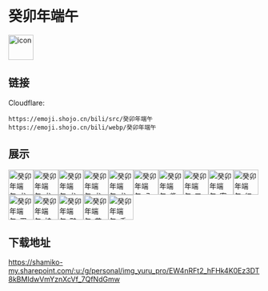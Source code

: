 # 癸卯年端午
<img src="https://emoji.shojo.cn/bili/src/癸卯年端午/icon.png" width="50" height="50" alt="icon">

## 链接
Cloudflare:
```
https://emoji.shojo.cn/bili/src/癸卯年端午
https://emoji.shojo.cn/bili/webp/癸卯年端午
```
## 展示
<img src="https://emoji.shojo.cn/bili/src/癸卯年端午/癸卯年端午-龙舟舟首.png" width="50" height="50" alt="癸卯年端午-龙舟舟首"><img src="https://emoji.shojo.cn/bili/src/癸卯年端午/癸卯年端午-龙舟鼓手.png" width="50" height="50" alt="癸卯年端午-龙舟鼓手"><img src="https://emoji.shojo.cn/bili/src/癸卯年端午/癸卯年端午-龙舟桨手.png" width="50" height="50" alt="癸卯年端午-龙舟桨手"><img src="https://emoji.shojo.cn/bili/src/癸卯年端午/癸卯年端午-龙舟舟体.png" width="50" height="50" alt="癸卯年端午-龙舟舟体"><img src="https://emoji.shojo.cn/bili/src/癸卯年端午/癸卯年端午-龙舟舟尾.png" width="50" height="50" alt="癸卯年端午-龙舟舟尾"><img src="https://emoji.shojo.cn/bili/src/癸卯年端午/癸卯年端午-八宝粽.png" width="50" height="50" alt="癸卯年端午-八宝粽"><img src="https://emoji.shojo.cn/bili/src/癸卯年端午/癸卯年端午-紫米粽.png" width="50" height="50" alt="癸卯年端午-紫米粽"><img src="https://emoji.shojo.cn/bili/src/癸卯年端午/癸卯年端午-叉烧粽.png" width="50" height="50" alt="癸卯年端午-叉烧粽"><img src="https://emoji.shojo.cn/bili/src/癸卯年端午/癸卯年端午-蜜枣粽.png" width="50" height="50" alt="癸卯年端午-蜜枣粽"><img src="https://emoji.shojo.cn/bili/src/癸卯年端午/癸卯年端午-红豆粽.png" width="50" height="50" alt="癸卯年端午-红豆粽"><img src="https://emoji.shojo.cn/bili/src/癸卯年端午/癸卯年端午-蛋黄肉粽.png" width="50" height="50" alt="癸卯年端午-蛋黄肉粽"><img src="https://emoji.shojo.cn/bili/src/癸卯年端午/癸卯年端午-桂花粽.png" width="50" height="50" alt="癸卯年端午-桂花粽"><img src="https://emoji.shojo.cn/bili/src/癸卯年端午/癸卯年端午-鸭蛋.png" width="50" height="50" alt="癸卯年端午-鸭蛋"><img src="https://emoji.shojo.cn/bili/src/癸卯年端午/癸卯年端午-艾草.png" width="50" height="50" alt="癸卯年端午-艾草"><img src="https://emoji.shojo.cn/bili/src/癸卯年端午/癸卯年端午-香囊.png" width="50" height="50" alt="癸卯年端午-香囊">

## 下载地址

https://shamiko-my.sharepoint.com/:u:/g/personal/img_yuru_pro/EW4nRFt2_hFHk4K0Ez3DT8kBMIdwVmYznXcVf_7QfNdGmw